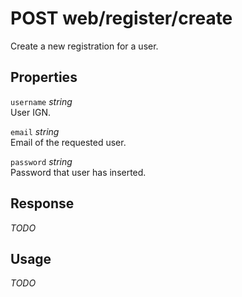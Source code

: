 # <span class="badge badge-light">POST</span> <span class="badge badge-light">web/register/create</span>


Create a new registration for a user.

## Properties

`username` *string*  
User IGN.

`email` *string*  
Email of the requested user.

`password` *string*  
Password that user has inserted.


## Response

*TODO*

## Usage

*TODO*

